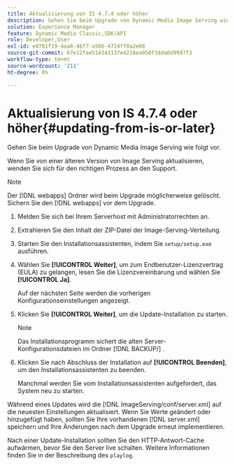 ```yaml
---
title: Aktualisierung von IS 4.7.4 oder höher
description: Gehen Sie beim Upgrade von Dynamic Media Image Serving wie folgt vor.
solution: Experience Manager
feature: Dynamic Media Classic,SDK/API
role: Developer,User
exl-id: e0781f19-4aa8-46f7-a586-4724ff8a2e68
source-git-commit: 67e12fae514341137e4218ea950f34da0d9997f3
workflow-type: tm+mt
source-wordcount: '211'
ht-degree: 0%

---
```


# Aktualisierung von IS 4.7.4 oder höher{#updating-from-is-or-later}

Gehen Sie beim Upgrade von Dynamic Media Image Serving wie folgt vor.

Wenn Sie von einer älteren Version von Image Serving aktualisieren, wenden Sie sich für den richtigen Prozess an den Support.

>[!NOTE]
>
>Der [!DNL webapps] Ordner wird beim Upgrade möglicherweise gelöscht. Sichern Sie den [!DNL webapps] vor dem Upgrade.

1. Melden Sie sich bei Ihrem Serverhost mit Administratorrechten an.
1. Extrahieren Sie den Inhalt der ZIP-Datei der Image-Serving-Verteilung.
1. Starten Sie den Installationsassistenten, indem Sie `setup/setup.exe` ausführen.
1. Wählen Sie **[!UICONTROL Weiter]**, um zum Endbenutzer-Lizenzvertrag (EULA) zu gelangen, lesen Sie die Lizenzvereinbarung und wählen Sie **[!UICONTROL Ja]**.

   Auf der nächsten Seite werden die vorherigen Konfigurationseinstellungen angezeigt.
1. Klicken Sie **[!UICONTROL Weiter]**, um die Update-Installation zu starten.

   >[!NOTE]
   >
   >Das Installationsprogramm sichert die alten Server-Konfigurationsdateien im Ordner [!DNL BACKUP/] .

1. Klicken Sie nach Abschluss der Installation auf **[!UICONTROL Beenden]**, um den Installationsassistenten zu beenden.

   Manchmal werden Sie vom Installationsassistenten aufgefordert, das System neu zu starten.

Während eines Updates wird die [!DNL ImageServing/conf/server.xml] auf die neuesten Einstellungen aktualisiert. Wenn Sie Werte geändert oder hinzugefügt haben, sollten Sie Ihre vorhandenen [!DNL server.xml] speichern und Ihre Änderungen nach dem Upgrade erneut implementieren.

Nach einer Update-Installation sollten Sie den HTTP-Antwort-Cache aufwärmen, bevor Sie den Server live schalten. Weitere Informationen finden Sie in der Beschreibung des `playlog`.
